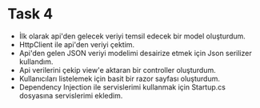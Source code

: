 # Task 4
- İlk olarak api'den gelecek veriyi temsil edecek bir model oluşturdum.
- HttpClient ile api'den veriyi çektim.
- Api'den gelen JSON veriyi modelimi desairize etmek için Json serilizer kullandım.
- Api verilerini çekip view'e aktaran bir controller oluşturdum.
- Kullanıcıları listelemek için basit bir razor sayfası oluşturdum. 
- Dependency Injection ile servislerimi kullanmak için Startup.cs dosyasına servislerimi ekledim.